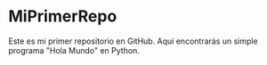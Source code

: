 # MiPrimerRepo
Este es mi primer repositorio en GitHub. Aquí encontrarás un simple programa "Hola Mundo" en Python.
